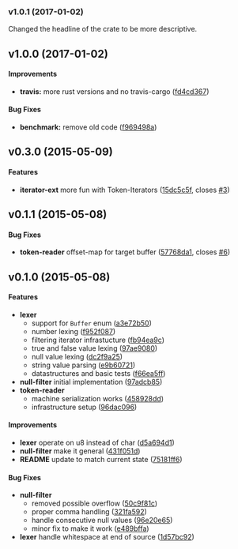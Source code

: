 <a name="v1.0.1"></a>
### v1.0.1 (2017-01-02)

Changed the headline of the crate to be more descriptive.


<a name="v1.0.0"></a>
## v1.0.0 (2017-01-02)


#### Improvements

* **travis:**  more rust versions and no travis-cargo ([fd4cd367](https://github.com/Byron/json-tools/commit/fd4cd36794eba4de0a6ebbe000ddddc8ce5c96d4))

#### Bug Fixes

* **benchmark:**  remove old code ([f969498a](https://github.com/Byron/json-tools/commit/f969498a5f17b4d0f260e7e1e0ea46007abe75f0))



<a name="v0.3.0"></a>
## v0.3.0 (2015-05-09)


#### Features

* **iterator-ext**  more fun with Token-Iterators ([15dc5c5f](https://github.com/Byron/json-tools/commit/15dc5c5f9a3e153afdbeca3e4d741288c2f77111), closes [#3](https://github.com/Byron/json-tools/issues/3))



<a name="v0.1.1"></a>
## v0.1.1 (2015-05-08)


#### Bug Fixes

* **token-reader**  offset-map for target buffer ([57768da1](https://github.com/Byron/json-tools/commit/57768da16ca72505a8424e012d4525e9bf583fd6), closes [#6](https://github.com/Byron/json-tools/issues/6))



<a name="v0.1.0"></a>
## v0.1.0 (2015-05-08)


#### Features

* **lexer**
  *  support for `Buffer` enum ([a3e72b50](https://github.com/Byron/json-tools/commit/a3e72b50fc09a73fc0ea8d4bb70ae10085386d71))
  *  number lexing ([f952f087](https://github.com/Byron/json-tools/commit/f952f087685a6b86aa2f4a45869f9ddc3d5a7578))
  *  filtering iterator infrastucture ([fb94ea9c](https://github.com/Byron/json-tools/commit/fb94ea9c4193a169cc54fed4c032f02dda302145))
  *  true and false value lexing ([97ae9080](https://github.com/Byron/json-tools/commit/97ae90808aabf8699e951700f59cb11e2cd38376))
  *  null value lexing ([dc2f9a25](https://github.com/Byron/json-tools/commit/dc2f9a2500440c73eace8ccdac35a25897611d5b))
  *  string value parsing ([e9b60721](https://github.com/Byron/json-tools/commit/e9b60721104361a2ace0d592551050f35a7d8178))
  *  datastructures and basic tests ([f66ea5ff](https://github.com/Byron/json-tools/commit/f66ea5ffe879b7dc9e551abd401be9bd3439662a))
* **null-filter**  initial implementation ([97adcb85](https://github.com/Byron/json-tools/commit/97adcb85b7c7198edcba49bdd56a246d701dd05d))
* **token-reader**
  *  machine serialization works ([458928dd](https://github.com/Byron/json-tools/commit/458928ddd45c85f2588ffcdb7d5efcccb2c88eb1))
  *  infrastructure setup ([96dac096](https://github.com/Byron/json-tools/commit/96dac09649fa27752851dbdc4babfe12a1f5db63))

#### Improvements

* **lexer**  operate on u8 instead of char ([d5a694d1](https://github.com/Byron/json-tools/commit/d5a694d11a783fb65e6388a442cbb66784a1bb3a))
* **null-filter**  make it general ([431f051d](https://github.com/Byron/json-tools/commit/431f051d15adebd365a9bf379dbf61ac8037658b))
* **README**  update to match current state ([75181ff6](https://github.com/Byron/json-tools/commit/75181ff6a52863da26dc83f2997cfa46edc8756c))

#### Bug Fixes

* **null-filter**
  *  removed possible overflow ([50c9f81c](https://github.com/Byron/json-tools/commit/50c9f81cdf83a1868d4456f74e1b78354fb6cd98))
  *  proper comma handling ([321fa592](https://github.com/Byron/json-tools/commit/321fa59258c431007c48a6c0155b0bf9c4f50780))
  *  handle consecutive null values ([96e20e65](https://github.com/Byron/json-tools/commit/96e20e656e63c827afa1942c1d09ad76544e9776))
  *  minor fix to make it work ([e489bffa](https://github.com/Byron/json-tools/commit/e489bffa8eb16741ad91c6b17ae5552dd9ad3a3a))
* **lexer**  handle whitespace at end of source ([1d57bc92](https://github.com/Byron/json-tools/commit/1d57bc923cb34b6daf1105691b700815a82cc0c1))



